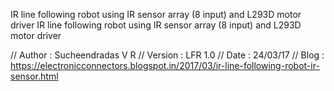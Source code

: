 IR line following robot using IR sensor array (8 input) and L293D motor driver
IR line following robot using IR sensor array (8 input) and L293D motor driver

// Author : Sucheendradas V R
// Version : LFR 1.0
// Date    : 24/03/17
// Blog    : https://electronicconnectors.blogspot.in/2017/03/ir-line-following-robot-ir-sensor.html 

